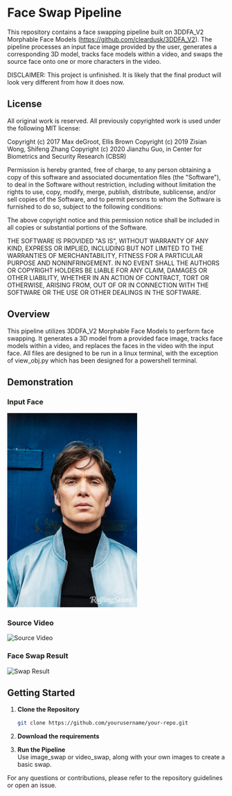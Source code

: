
# Face Swap Pipeline

This repository contains a face swapping pipeline built on 3DDFA_V2 Morphable Face Models (https://github.com/cleardusk/3DDFA_V2). The pipeline processes an input face image provided by the user, generates a corresponding 3D model, tracks face models within a video, and swaps the source face onto one or more characters in the video.

DISCLAIMER: This project is unfinished. It is likely that the final product will look very different from how it does now.

## License
All original work is reserved. All previously copyrighted work is used under the following MIT license:

Copyright (c) 2017 Max deGroot, Ellis Brown
Copyright (c) 2019 Zisian Wong, Shifeng Zhang
Copyright (c) 2020 Jianzhu Guo, in Center for Biometrics and Security Research (CBSR)

Permission is hereby granted, free of charge, to any person obtaining a copy
of this software and associated documentation files (the "Software"), to deal
in the Software without restriction, including without limitation the rights
to use, copy, modify, merge, publish, distribute, sublicense, and/or sell
copies of the Software, and to permit persons to whom the Software is
furnished to do so, subject to the following conditions:

The above copyright notice and this permission notice shall be included in all
copies or substantial portions of the Software.

THE SOFTWARE IS PROVIDED "AS IS", WITHOUT WARRANTY OF ANY KIND, EXPRESS OR
IMPLIED, INCLUDING BUT NOT LIMITED TO THE WARRANTIES OF MERCHANTABILITY,
FITNESS FOR A PARTICULAR PURPOSE AND NONINFRINGEMENT. IN NO EVENT SHALL THE
AUTHORS OR COPYRIGHT HOLDERS BE LIABLE FOR ANY CLAIM, DAMAGES OR OTHER
LIABILITY, WHETHER IN AN ACTION OF CONTRACT, TORT OR OTHERWISE, ARISING FROM,
OUT OF OR IN CONNECTION WITH THE SOFTWARE OR THE USE OR OTHER DEALINGS IN THE
SOFTWARE.


## Overview

This pipeline utilizes 3DDFA_V2 Morphable Face Models to perform face swapping. It generates a 3D model from a provided face image, tracks face models within a video, and replaces the faces in the video with the input face. All files are designed to be run in a linux terminal, with the exception of view_obj.py which has been designed for a powershell terminal.

## Demonstration

### Input Face

<img src="examples/inputs/cillian.jpg" alt="Description of the image" width="300" />

### Source Video

![Source Video](examples/inputs/severance.gif) 

### Face Swap Result

![Swap Result](examples/results/severance_cillian_swapped_corrected.gif) 

## Getting Started

1. **Clone the Repository**
   ```bash
   git clone https://github.com/yourusername/your-repo.git
   ```
2. **Download the requirements**  
   
4. **Run the Pipeline**  
   Use image_swap or video_swap, along with your own images to create a basic swap.

For any questions or contributions, please refer to the repository guidelines or open an issue.
```
